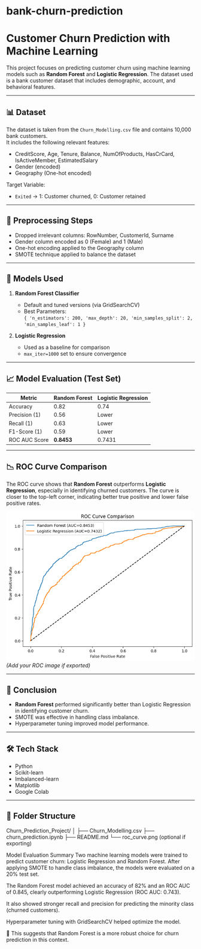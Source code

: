 # bank-churn-prediction
# Customer Churn Prediction with Machine Learning

This project focuses on predicting customer churn using machine learning models such as **Random Forest** and **Logistic Regression**. The dataset used is a bank customer dataset that includes demographic, account, and behavioral features.

---

## 📊 Dataset

The dataset is taken from the `Churn_Modelling.csv` file and contains 10,000 bank customers.  
It includes the following relevant features:

- CreditScore, Age, Tenure, Balance, NumOfProducts, HasCrCard, IsActiveMember, EstimatedSalary
- Gender (encoded)
- Geography (One-hot encoded)

Target Variable:
- `Exited` → 1: Customer churned, 0: Customer retained

---

## 🔧 Preprocessing Steps

- Dropped irrelevant columns: RowNumber, CustomerId, Surname
- Gender column encoded as 0 (Female) and 1 (Male)
- One-hot encoding applied to the Geography column
- SMOTE technique applied to balance the dataset

---

## 🧠 Models Used

1. **Random Forest Classifier**
   - Default and tuned versions (via GridSearchCV)
   - Best Parameters:  
     `{ 'n_estimators': 200, 'max_depth': 20, 'min_samples_split': 2, 'min_samples_leaf': 1 }`

2. **Logistic Regression**
   - Used as a baseline for comparison
   - `max_iter=1000` set to ensure convergence

---

## 📈 Model Evaluation (Test Set)

| Metric          | Random Forest | Logistic Regression |
|-----------------|----------------|----------------------|
| Accuracy        | 0.82           | 0.74                 |
| Precision (1)   | 0.56           | Lower                |
| Recall (1)      | 0.63           | Lower                |
| F1-Score (1)    | 0.59           | Lower                |
| ROC AUC Score   | **0.8453**     | 0.7431               |

---

## 📉 ROC Curve Comparison

The ROC curve shows that **Random Forest** outperforms **Logistic Regression**, especially in identifying churned customers. The curve is closer to the top-left corner, indicating better true positive and lower false positive rates.

![ROC Curve](roc_curve.png) *(Add your ROC image if exported)*

---

## 🚀 Conclusion

- **Random Forest** performed significantly better than Logistic Regression in identifying customer churn.
- SMOTE was effective in handling class imbalance.
- Hyperparameter tuning improved model performance.

---

## 🛠️ Tech Stack

- Python
- Scikit-learn
- Imbalanced-learn
- Matplotlib
- Google Colab

---

## 📁 Folder Structure

Churn_Prediction_Project/
│
├── Churn_Modelling.csv
├── churn_prediction.ipynb
├── README.md
└── roc_curve.png (optional if exporting)


Model Evaluation Summary 
Two machine learning models were trained to predict customer churn: Logistic Regression and Random Forest.
After applying SMOTE to handle class imbalance, the models were evaluated on a 20% test set.

The Random Forest model achieved an accuracy of 82% and an ROC AUC of 0.845, clearly outperforming Logistic Regression (ROC AUC: 0.743).

It also showed stronger recall and precision for predicting the minority class (churned customers).

Hyperparameter tuning with GridSearchCV helped optimize the model.

📌 This suggests that Random Forest is a more robust choice for churn prediction in this context.

